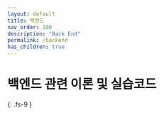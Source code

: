 ```yaml
---
layout: default
title: 백엔드
nav_order: 100
description: "Back End"
permalink: /backend
has_children: true
---
```


# 백엔드 관련 이론 및 실습코드
{: .fs-9 }
